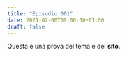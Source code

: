 ```yaml
---
title: "Episodio 001"
date: 2021-02-06T09:00:00+01:00
draft: false
---
```


Questa è una prova del tema e del **sito**.